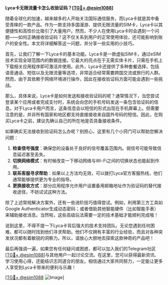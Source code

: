 **Lyca卡无限流量卡怎么收验证码？[[TG💪+ @esim1088](https://t.me/s/esim1088)]**

随着全球化的加速，越来越多的人开始关注国际通信服务，而Lyca卡就是其中备受青睐的一款产品。作为一款支持多国漫游、提供无限流量的SIM卡，Lyca卡以其便捷性和高性价比吸引了大量用户。然而，不少人在使用Lyca卡时会遇到一个问题——如何正确接收验证码？这不仅关系到用户的正常使用体验，还可能影响到账户的安全性。本文将详细解答这一问题，并分享一些实用的小技巧。

首先，让我们了解一下Lyca卡的基本功能。Lyca卡是一款虚拟SIM卡，通过eSIM技术实现全球范围内的数据连接。它最大的亮点在于无需实体卡片，只需在手机上下载相关应用程序即可激活并使用。此外，Lyca卡还提供了多种套餐选择，包括语音通话、短信以及无限流量等选项，非常适合经常需要跨国交流或旅行的人群。然而，由于其依赖于网络环境进行操作，因此在接收验证码方面可能会遇到一些挑战。

那么，具体来说，Lyca卡是如何发送和接收验证码的呢？通常情况下，当您尝试登录某个应用或者完成支付时，系统会向您的手机号码发送一条包含验证码的信息。对于Lyca卡用户而言，这条信息会以短信的形式出现在手机屏幕上。但需要注意的是，并非所有国家和地区都支持直接接收来自国外号码的短信。因此，在购买Lyca卡之前，建议先确认自己的所在地是否具备接收条件。

如果确实无法接收到验证码怎么办呢？别担心，这里有几个小窍门可以帮助您解决问题：

1. **检查信号强度**：确保您的设备处于良好的信号覆盖范围内。弱信号可能导致信息延迟甚至丢失。
2. **切换网络模式**：有时候改变一下移动网络与Wi-Fi之间的切换状态也能起到作用。
3. **联系客服寻求帮助**：如果以上方法均无效，可以拨打Lyca官方客服热线，他们通常能够提供更为专业的指导。
4. **更换接收方式**：部分应用程序允许用户设置备用邮箱地址作为验证码的替代接收途径，不妨试试这种方法。

除了上述常规解决方案外，还有一些进阶技巧值得尝试。例如，利用第三方工具如Google Authenticator生成动态密码；或者借助其他智能硬件（比如智能手表）来辅助接收消息。当然啦，这些高级玩法需要一定的技术基础才能顺利完成哦！

说到这里，不得不提一下Lyca卡背后强大的技术支持团队。无论您遇到任何困难，都可以随时找到他们寻求帮助。他们不仅拥有丰富的行业经验，而且对各种突发状况都有着敏锐的洞察力。所以，请放心大胆地去探索这款神奇的产品吧！

最后再强调一遍，如果您有任何疑问或困惑，都可以加入我们的Telegram社区[[TG💪+ @esim1088](https://t.me/s/esim1088)]与其他用户一起讨论交流。在这里，您可以获得最新资讯、学习使用心得，还能结识志同道合的朋友。相信通过大家共同努力，一定能让更多人享受到Lyca卡带来的便利与乐趣！

[[TG💪+ @esim1088](https://t.me/s/esim1088) ![Image](https://i.postimg.cc/4NQfJmqS/Snipaste-2025-05-13-00-14-12.png)]